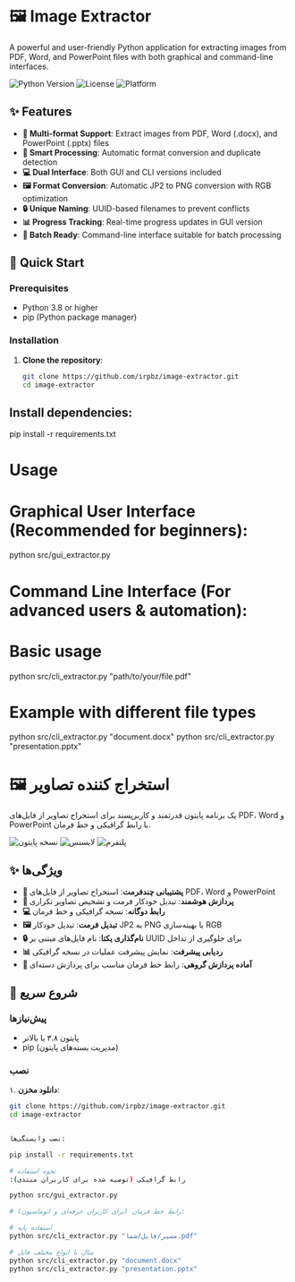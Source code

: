 # 🖼️ Image Extractor
A powerful and user-friendly Python application for extracting images from PDF, Word, and PowerPoint files with both graphical and command-line interfaces.

![Python Version](https://img.shields.io/badge/python-3.8%2B-blue)
![License](https://img.shields.io/badge/license-MIT-green)
![Platform](https://img.shields.io/badge/platform-windows%20%7C%20linux%20%7C%20macOS-lightgrey)

## ✨ Features

- **📁 Multi-format Support**: Extract images from PDF, Word (.docx), and PowerPoint (.pptx) files
- **🎯 Smart Processing**: Automatic format conversion and duplicate detection
- **💻 Dual Interface**: Both GUI and CLI versions included
- **🖼️ Format Conversion**: Automatic JP2 to PNG conversion with RGB optimization
- **🔒 Unique Naming**: UUID-based filenames to prevent conflicts
- **📊 Progress Tracking**: Real-time progress updates in GUI version
- **🔄 Batch Ready**: Command-line interface suitable for batch processing

## 🚀 Quick Start

### Prerequisites

- Python 3.8 or higher
- pip (Python package manager)

### Installation

1. **Clone the repository**:
   ```bash
   git clone https://github.com/irpbz/image-extractor.git
   cd image-extractor

## Install dependencies:
pip install -r requirements.txt

# Usage
# Graphical User Interface (Recommended for beginners):

python src/gui_extractor.py

# Command Line Interface (For advanced users & automation):

# Basic usage
python src/cli_extractor.py "path/to/your/file.pdf"

# Example with different file types
python src/cli_extractor.py "document.docx"
python src/cli_extractor.py "presentation.pptx"



   # 🖼️ استخراج کننده تصاویر

یک برنامه پایتون قدرتمند و کاربرپسند برای استخراج تصاویر از فایل‌های PDF، Word و PowerPoint با رابط گرافیکی و خط فرمان.

![نسخه پایتون](https://img.shields.io/badge/python-3.8%2B-blue)
![لایسنس](https://img.shields.io/badge/license-MIT-green)
![پلتفرم](https://img.shields.io/badge/platform-windows%20%7C%20linux%20%7C%20macOS-lightgrey)

## ✨ ویژگی‌ها

- **📁 پشتیبانی چندفرمت**: استخراج تصاویر از فایل‌های PDF، Word و PowerPoint
- **🎯 پردازش هوشمند**: تبدیل خودکار فرمت و تشخیص تصاویر تکراری
- **💻 رابط دوگانه**: نسخه گرافیکی و خط فرمان
- **🖼️ تبدیل فرمت**: تبدیل خودکار JP2 به PNG با بهینه‌سازی RGB
- **🔒 نام‌گذاری یکتا**: نام فایل‌های مبتنی بر UUID برای جلوگیری از تداخل
- **📊 ردیابی پیشرفت**: نمایش پیشرفت عملیات در نسخه گرافیکی
- **🔄 آماده پردازش گروهی**: رابط خط فرمان مناسب برای پردازش دسته‌ای

## 🚀 شروع سریع

### پیش‌نیازها

- پایتون ۳.۸ یا بالاتر
- pip (مدیریت بسته‌های پایتون)

### نصب

۱. **دانلود مخزن**:
   ```bash
   git clone https://github.com/irpbz/image-extractor.git
   cd image-extractor


   نصب وابستگی‌ها:

pip install -r requirements.txt

# نحوه استفاده
:رابط گرافیکی (توصیه شده برای کاربران مبتدی)

python src/gui_extractor.py

# رابط خط فرمان (برای کاربران حرفه‌ای و اتوماسیون): 

# استفاده پایه
python src/cli_extractor.py "مسیر/فایل/شما.pdf"

# مثال با انواع مختلف فایل
python src/cli_extractor.py "document.docx"
python src/cli_extractor.py "presentation.pptx"

